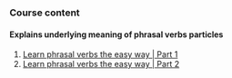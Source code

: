 ### Course content
#### Explains underlying meaning of phrasal verbs particles
1. [Learn phrasal verbs the easy way | Part 1](https://youtu.be/k1uduN-i8R0)
2. [Learn phrasal verbs the easy way | Part 2](https://youtu.be/eCkk3FCcBnA)
